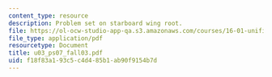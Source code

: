 ```yaml
---
content_type: resource
description: Problem set on starboard wing root.
file: https://ol-ocw-studio-app-qa.s3.amazonaws.com/courses/16-01-unified-engineering-i-ii-iii-iv-fall-2005-spring-2006/f18f83a193c5c4d485b1ab90f9154b7d_u03_ps07_fall03.pdf
file_type: application/pdf
resourcetype: Document
title: u03_ps07_fall03.pdf
uid: f18f83a1-93c5-c4d4-85b1-ab90f9154b7d
---
```

